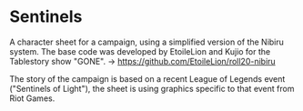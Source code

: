 # Sentinels

A character sheet for a campaign, using a simplified version of the Nibiru system. 
The base code was developed by EtoileLion and Kujio for the Tablestory show "GONE". -> https://github.com/EtoileLion/roll20-nibiru

The story of the campaign is based on a recent League of Legends event ("Sentinels of Light"), the sheet is using graphics specific to that event from Riot Games.
